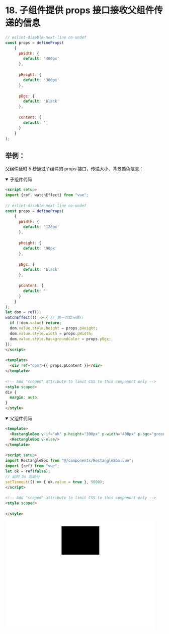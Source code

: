 # 18. 子组件提供 props 接口接收父组件传递的信息

```js
// eslint-disable-next-line no-undef
const props = defineProps(
    {
      pWidth: {
        default: '400px'
      },

      pHeight: {
        default: '300px'
      },

      pBgc: {
        default: 'black'
      },

      content: {
        default: ''
      }
    }
);
```

## 举例：

父组件延时 5 秒通过子组件的 props 接口，传递大小、背景颜色信息：

<details open><summary>子组件代码</summary>

```html
<script setup>
import {ref, watchEffect} from "vue";

// eslint-disable-next-line no-undef
const props = defineProps(
    {
      pWidth: {
        default: '120px'
      },

      pHeight: {
        default: '90px'
      },

      pBgc: {
        default: 'black'
      },

      pContent: {
        default: ''
      }
    }
);
let dom = ref();
watchEffect(() => { // 第一次立马执行
  if (!dom.value) return;
  dom.value.style.height = props.pHeight;
  dom.value.style.width = props.pWidth;
  dom.value.style.backgroundColor = props.pBgc;
});
</script>

<template>
  <div ref="dom">{{ props.pContent }}</div>
</template>

<!-- Add "scoped" attribute to limit CSS to this component only -->
<style scoped>
div {
  margin: auto;
}
</style>
```

</details>

<details open><summary>父组件代码</summary>

```html
<template>
  <RectangleBox v-if="ok" p-height="300px" p-width="400px" p-bgc="green" p-content="Hello World"/>
  <RectangleBox v-else/>
</template>

<script setup>
import RectangleBox from "@/components/RectangleBox.vue";
import {ref} from "vue";
let ok = ref(false);
// 延时 5s 后运行
setTimeout(() => { ok.value = true }, 5000);
</script>

<!-- Add "scoped" attribute to limit CSS to this component only -->
<style scoped>

</style>
```

</details>

![图 0](../images/12c24d5f64cbcdc0f351536f82fa73d29031394d1b95b1cddfdd19d739d76756.gif)  
